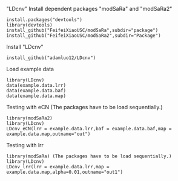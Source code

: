 "LDcnv" 
Install dependent packages "modSaRa" and "modSaRa2"
```
install.packages("devtools")
library(devtools)
install_github("FeifeiXiaoUSC/modSaRa",subdir="package")
install_github("FeifeiXiaoUSC/modSaRa2",subdir="Package")
```
Install "LDcnv"
```
install_github("adamluo12/LDcnv")
```
Load example data
```
library(LDcnv)
data(example.data.lrr)
data(example.data.baf)
data(example.data.map)
```
Testing with eCN (The packages have to be load sequentially.)
```
library(modSaRa2)
library(LDcnv)
LDcnv_eCN(lrr = example.data.lrr,baf = example.data.baf,map = example.data.map,outname="out")
```
Testing with lrr
```
library(modSaRa) (The packages have to be load sequentially.)
library(LDcnv)
LDcnv_lrr(lrr = example.data.lrr,map = example.data.map,alpha=0.01,outname="out1")
```
